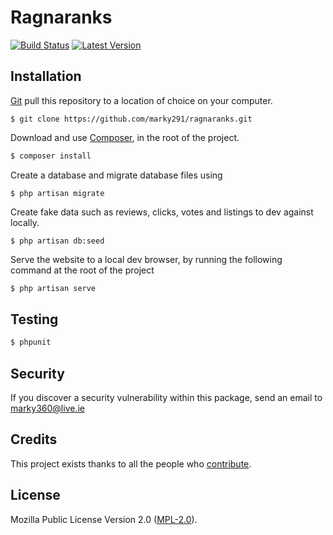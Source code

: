 # Ragnaranks
[![Build Status](https://travis-ci.com/marky291/ragnaranks.svg?token=rSzsJZBSMZpGe42pERU9&branch=master)](https://travis-ci.com/marky291/ragnaranks)
[![Latest Version](https://img.shields.io/github/v/release/marky291/Ragnaranks.svg?style=flat-square)](https://github.com/marky291/ragnaranks/releases)

## Installation

[Git](https://git-scm.com/) pull this repository to a location of choice on your computer.
```
$ git clone https://github.com/marky291/ragnaranks.git
```

Download and use [Composer](https://getcomposer.org/), in the root of the project.

``` bash
$ composer install
```

Create a database and migrate database files using
```
$ php artisan migrate
```

Create fake data such as reviews, clicks, votes and listings to dev against locally.
```
$ php artisan db:seed
```

Serve the website to a local dev browser, by running the following command at the root of the project

``` bash
$ php artisan serve
```

## Testing

``` bash
$ phpunit
```

## Security

If you discover a security vulnerability within this package, send an email to marky360@live.ie

## Credits

This project exists thanks to all the people who [contribute](../../contributors).

## License

Mozilla Public License Version 2.0 ([MPL-2.0](./LICENSE)).

